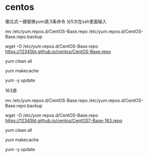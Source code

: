 # centos

傻瓜式一键替换yum源,5条命令 分5次在ssh里面输入


mv /etc/yum.repos.d/CentOS-Base.repo /etc/yum.repos.d/CentOS-Base.repo.backup

wget -O /etc/yum.repos.d/CentOS-Base.repo https://12345bt.github.io/centos/CentOS-Base.repo

yum clean all

yum makecache

yum -y update



163源

mv /etc/yum.repos.d/CentOS-Base.repo /etc/yum.repos.d/CentOS-Base.repo.backup

wget -O /etc/yum.repos.d/CentOS-Base.repo https://12345bt.github.io/centos/CentOS7-Base-163.repo

yum clean all

yum makecache

yum -y update
